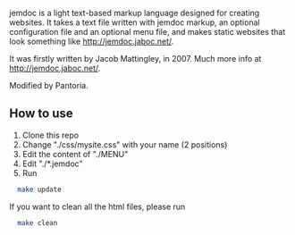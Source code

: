 
jemdoc is a light text-based markup language designed for creating websites. It
takes a text file written with jemdoc markup, an optional configuration file and
an optional menu file, and makes static websites that look something like
http://jemdoc.jaboc.net/.

It was firstly written by Jacob Mattingley, in 2007. Much more info at http://jemdoc.jaboc.net/.

Modified by Pantoria.

## How to use

1. Clone this repo 
2. Change "./css/mysite.css" with your name (2 positions)
3. Edit the content of "./MENU"
4. Edit "./*.jemdoc"
5. Run 
  ``` bash
    make update
  ```

If you want to clean all the html files, please run 
```bash
  make clean
```
